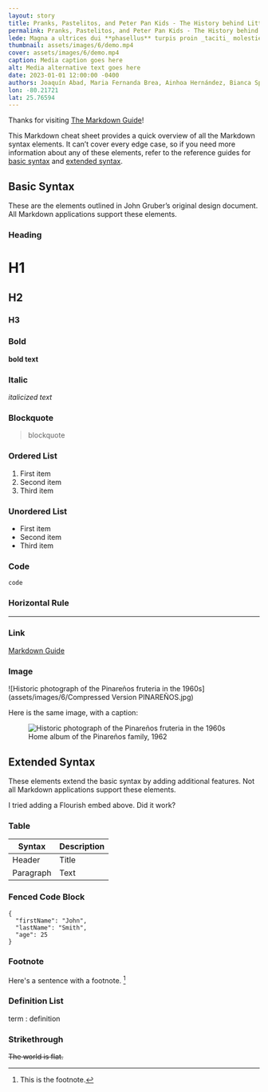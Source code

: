 ```yaml
---
layout: story
title: Pranks, Pastelitos, and Peter Pan Kids - The History behind Little Havana’s House of Tricks
permalink: Pranks, Pastelitos, and Peter Pan Kids - The History behind Little Havana’s House of Tricks
lede: Magna a ultrices dui **phasellus** turpis proin _taciti_ molestie ~~parturient~~ adipiscing fusce id pharetra lacus leo
thumbnail: assets/images/6/demo.mp4
cover: assets/images/6/demo.mp4
caption: Media caption goes here
alt: Media alternative text goes here
date: 2023-01-01 12:00:00 -0400
authors: Joaquín Abad, Maria Fernanda Brea, Ainhoa Hernández, Bianca Sproul
lon: -80.21721
lat: 25.76594
---
```


Thanks for visiting [The Markdown Guide](https://www.markdownguide.org)!

This Markdown cheat sheet provides a quick overview of all the Markdown syntax elements. It can’t cover every edge case, so if you need more information about any of these elements, refer to the reference guides for [basic syntax](https://www.markdownguide.org/basic-syntax) and [extended syntax](https://www.markdownguide.org/extended-syntax).

## Basic Syntax

These are the elements outlined in John Gruber’s original design document. All Markdown applications support these elements.

### Heading

# H1

## H2

### H3

### Bold

**bold text**

### Italic

_italicized text_

### Blockquote

> blockquote

### Ordered List

1. First item
2. Second item
3. Third item

### Unordered List

- First item
- Second item
- Third item

### Code

`code`

### Horizontal Rule

---

### Link

[Markdown Guide](https://www.markdownguide.org)

### Image

![Historic photograph of the Pinareños fruteria in the 1960s](assets/images/6/Compressed Version PINAREÑOS.jpg)

Here is the same image, with a caption:

<figure>
    <img src="assets/images/6/Compressed Version PINAREÑOS.jpg"
         alt="Historic photograph of the Pinareños fruteria in the 1960s">
    <figcaption>Home album of the Pinareños family, 1962</figcaption>
</figure>

## Extended Syntax

These elements extend the basic syntax by adding additional features. Not all Markdown applications support these elements.

<div class="flourish-embed flourish-chart" data-src="visualisation/13971074"><script src="https://public.flourish.studio/resources/embed.js"></script></div>

I tried adding a Flourish embed above. Did it work?

### Table

| Syntax    | Description |
| --------- | ----------- |
| Header    | Title       |
| Paragraph | Text        |

### Fenced Code Block

```
{
  "firstName": "John",
  "lastName": "Smith",
  "age": 25
}
```

### Footnote

Here's a sentence with a footnote. [^1]

[^1]: This is the footnote.

### Definition List

term
: definition

### Strikethrough

~~The world is flat.~~

